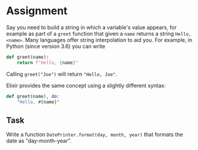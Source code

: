 # Assignment

Say you need to build a string in which a variable's value appears,
for example as part of a `greet` function that given a `name` returns
a string `Hello, <name>`. Many languages offer string interpolation
to aid you. For example, in Python (since version 3.6) you can write

```python
def greet(name):
    return f"Hello, {name}"
```

Calling `greet("Joe")` will return `"Hello, Joe"`.

Elixir provides the same concept using a slightly different syntax:

```elixir
def greet(name), do:
    "Hello, #{name}"
```

## Task

Write a function `DatePrinter.format(day, month, year)` that formats
the date as "day-month-year".
